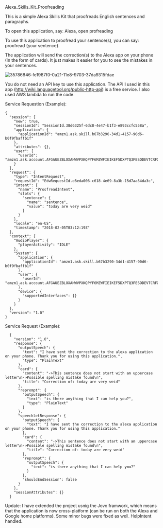 Alexa_Skills_Kit_Proofreading

This is a simple Alexa Skills Kit that proofreads English sentences and paragraphs.

To open this application, say: Alexa, open profreading

To use this application to proofread your sentence(s), you can say: proofread {your sentence}.

The application will send the correction(s) to the Alexa app on your phone (In the form of cards). It just makes it easier for you to see the mistakes in your sentences.

![35786846-fe1987f0-0a21-11e8-9703-37da9315fdae](https://user-images.githubusercontent.com/25237239/36734689-2e1f40a0-1bcc-11e8-9e1a-6d3c9b1986e5.jpg)

You do not need an API key to use this application. The API I used in this app (http://wiki.languagetool.org/public-http-api) is a free service. I also used AWS lambda to run the code.


Service Requestion (Example):

```
{
  "session": {
    "new": true,
    "sessionId": "SessionId.38d6325f-6dc8-4e47-b1f3-e893ccfc558a",
    "application": {
      "applicationId": "amzn1.ask.skill.b67b3290-34d1-4157-90d6-b0f9fbaffb1f"
    },
    "attributes": {},
    "user": {
      "userId": "amzn1.ask.account.AFGAUEZBLOXANWVPXKQPYF6MZWFIEIKEF5DXPTQ3FESODEVTCRFXQUE44XQAA5KRXF4Q3APPSITTPKFFOHKJMLOY5XKRHVMGJ66ZIMXA7J7R5KEBEQRQQXGMFZVLTKKDKHH4XV36YRI2YH2SRBIO6CVIAEHLDWMIQ7PFDGR5ASDJAI7QIROTKEHC3RSDKVTIFDLM3MU2PY44GIQ"
    }
  },
  "request": {
    "type": "IntentRequest",
    "requestId": "EdwRequestId.e8eda006-c618-4e69-8a3b-15d7aa54da3c",
    "intent": {
      "name": "ProofreadIntent",
      "slots": {
        "sentence": {
          "name": "sentence",
          "value": "today are very weid"
        }
      }
    },
    "locale": "en-US",
    "timestamp": "2018-02-05T03:12:19Z"
  },
  "context": {
    "AudioPlayer": {
      "playerActivity": "IDLE"
    },
    "System": {
      "application": {
        "applicationId": "amzn1.ask.skill.b67b3290-34d1-4157-90d6-b0f9fbaffb1f"
      },
      "user": {
        "userId": "amzn1.ask.account.AFGAUEZBLOXANWVPXKQPYF6MZWFIEIKEF5DXPTQ3FESODEVTCRFXQUE44XQAA5KRXF4Q3APPSITTPKFFOHKJMLOY5XKRHVMGJ66ZIMXA7J7R5KEBEQRQQXGMFZVLTKKDKHH4XV36YRI2YH2SRBIO6CVIAEHLDWMIQ7PFDGR5ASDJAI7QIROTKEHC3RSDKVTIFDLM3MU2PY44GIQ"
      },
      "device": {
        "supportedInterfaces": {}
      }
    }
  },
  "version": "1.0"
} 
```

Service Request (Example):
```
  {
    "version": "1.0",
    "response": {
      "outputSpeech": {
        "text": "I have sent the correction to the alexa application on your phone. Thank you for using this application.",
        "type": "PlainText"
      },
      "card": {
        "content": "->This sentence does not start with an uppercase letter\n->Possible spelling mistake found\n",
        "title": "Correction of: today are very weid"
      },
      "reprompt": {
        "outputSpeech": {
          "text": "is there anything that I can help you?",
          "type": "PlainText"
        }
      },
      "speechletResponse": {
        "outputSpeech": {
          "text": "I have sent the correction to the alexa application on your phone. Thank you for using this application."
        },
        "card": {
          "content": "->This sentence does not start with an uppercase letter\n->Possible spelling mistake found\n",
          "title": "Correction of: today are very weid"
        },
        "reprompt": {
          "outputSpeech": {
            "text": "is there anything that I can help you?"
          }
        },
        "shouldEndSession": false
      }
    },
    "sessionAttributes": {}
  }
```

Update: I have extended the project usnig the Jovo framwork, which means that the application is now cross-platform (can be run on both the Alexa and Google home platforms). Some minor bugs were fixed as well. HelpIntent handled. 
